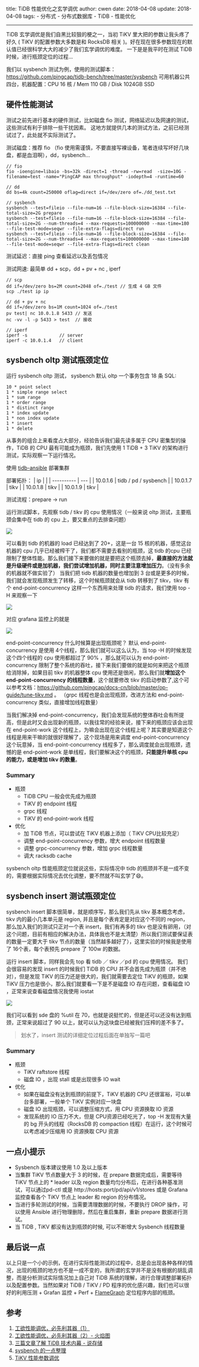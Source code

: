 title: TiDB 性能优化之玄学调优
author: cwen
date:  2018-04-08
update:  2018-04-08
tags:
    - 分布式
    - 分布式数据库
    - TiDB
    - 性能优化

---
TiDB 玄学调优是我们自黑比较狠的梗之一，当初 TiKV 里大把的参数让我头疼了好久 ( TiKV 的配置参数大多数是和 RocksDB 相关 )。好在现在很多参数现在的默认值已经很科学大大的减少了我们玄学调优的难度。
一下是是我平时在测试 TiDB 时候，进行瓶颈定位的过程... <!--more-->

我们以 sysbench 测试为例，使用的测试脚本：https://github.com/pingcap/tidb-bench/tree/master/sysbench
可用机器公共四台，机器配置：CPU 16 核 / Mem 110 GB  / Disk 1024GB SSD

## 硬件性能测试

测试之前先进行基本的硬件测试，比如磁盘 fio 测试，网络延迟以及网速的测试，这些测试有利于排除一些干扰因素。
这地方就提供几本的测试方法，之前已经测试过了，此处就不实际测试了。

测试磁盘：推荐 fio （fio 使用需谨慎，不要直接写裸设备，笔者连续写坏好几块盘，都是血泪啊），dd，sysbench...
```
// fio
fio -ioengine=libaio -bs=32k -direct=1 -thread -rw=read  -size=10G -filename=test -name="PingCAP max throughput" -iodepth=4 -runtime=60

// dd
dd bs=4k count=250000 oflag=direct if=/dev/zero of=./dd_test.txt

// sysbench
sysbench --test=fileio --file-num=16 --file-block-size=16384 --file-total-size=2G prepare
sysbench --test=fileio --file-num=16 --file-block-size=16384 --file-total-size=2G --num-threads=4 --max-requests=100000000 --max-time=180 --file-test-mode=seqwr --file-extra-flags=direct run
sysbench --test=fileio --file-num=16 --file-block-size=16384 --file-total-size=2G --num-threads=4 --max-requests=100000000 --max-time=180 --file-test-mode=seqwr --file-extra-flags=direct clean
```

测试延迟：直接 ping 查看延迟以及丢包情况

测试网速: 最简单 dd + scp，dd + pv + nc , iperf

```
// scp
dd if=/dev/zero bs=2M count=2048 of=./test // 生成 4 GB 文件
scp ./test ip ip

// dd + pv + nc
dd if=/dev/zero bs=1M count=1024 of=./test
pv test| nc 10.0.1.8 5433 // 发送
nc -vv -l -p 5433 > test  // 接收

// iperf
iperf -s            // server
iperf -c 10.0.1.4   // client
```

## sysbench oltp 测试瓶颈定位
运行 sysbench oltp 测试， sysbench 默认 oltp 一个事务包含 18 条 SQL:

```
10 * point select
1 * simple range select
1 * sum range
1 * order range
1 * distinct range
1 * index update
1 * non index update
1 * insert
1 * delete
```

从事务的组合上来看度占大部分，经验告诉我们最先读多属于 CPU 密集型的操作，TiDB 的 CPU 最有可能成为瓶颈，我们先使用 1 TiDB + 3 TiKV 的架构进行测试，实际观察一下运行情况。

使用 [tidb-ansible](https://github.com/pingcap/tidb-ansible) 部署集群

部署拓扑：
|    ip      | |
| ---------- | --- |
| 10.0.1.6   |  tidb / pd / sysbench |
| 10.0.1.7   |  tikv |
| 10.0.1.8   |  tikv |
| 10.0.1.9   |  tikv |

测试流程：prepare -> run

运行测试脚本，先观察 tidb / tikv 的 cpu 使用情况（一般来说 oltp 测试，主要瓶颈会集中在 tidb 的 cpu 上，要又重点的去排查问题）

![](http://7xnp02.com1.z0.glb.clouddn.com/Screen%20Shot%202018-04-08%20at%2012.16.54%20AM.png)

可以看到 tidb 的机器的 load 已经达到了 20+，这是一台 15 核的机器，感觉这台机器的 cpu 几乎已经被榨干了，我们都不需要去看别的瓶颈，这 tidb 的cpu 已经限制了整体性能。那么我们接下来要做的就是要把这个瓶颈去掉，**最直接的方法就是升级硬件或是加机器，我们尝试增加机器，同时主要注意增加压力**。（没有多余的机器就不做实验了） 当我们把 tidb 机器的数量也增加到 3 台或是更多的时候，我们就会发现瓶颈发生了转移，这个时候瓶颈就会从 tidb 转移到了 tikv，tikv 有个 end-point-concurrency 这样一个东西用来处理 tidb 的请求，我们使用 top -H 来观察一下

![](http://7xnp02.com1.z0.glb.clouddn.com/Screen%20Shot%202018-04-08%20at%2012.31.58%20AM.png)

对应 grafana 监控上的就是

![](http://7xnp02.com1.z0.glb.clouddn.com/Screen%20Shot%202018-04-08%20at%2012.34.02%20AM.png)

end-point-concurrency 什么时候算是出现瓶颈呢？ 默认 end-point-concurrency  是使用 4个线程，那么我们就可以这么认为，当 top -H 的时候发现这个四个线程的 cpu 使用都超过了 90% ，那么就可以认为 end-point-concurrency 限制了整个系统的吞吐，接下来我们要做的就是如何来把这个瓶颈给消除掉，如果目前 tikv 的机器整体 cpu 使用还是很闲，那么我们就**增加这个 end-point-concurrency 的线程数量**，这个就要修改 tikv 的启动参数了,这个可以参考文档：https://github.com/pingcap/docs-cn/blob/master/op-guide/tune-tikv.md 。
（grpc 线程也是会出现瓶颈，改进方法和 end-point-concurrency 类似，直接增加线程数量）

当我们解决掉 end-point-concurrency，我们会发现系统的整体吞吐会有所提高，但是此时又会出现新的瓶颈，以我往常的经验来说，接下来的瓶颈应该会出现在  end-point-work 这个线程上，为嘛会出现在这个线程上呢？其实要是知道这个线程是用来干嘛的就很好理解了，这个现场是用来调度 end-point-concurrency 这个玩意掉，当 end-point-concurrency 线程多了，那么调度就会出现瓶颈，遗憾的是 end-point-work 是单线程，我们要解决这个的瓶颈，**只能提升单核 cpu 的能力，或是增加 tikv 的数量**。
### Summary

* 瓶颈
    * TiDB CPU 一般会优先成为瓶颈
    * TiKV 的 endpoint 线程
    * grpc 线程
    * TiKV 的 end-point-work 线程
* 优化
    * 加 TiDB 节点，可以尝试在 TiKV 机器上添加（ TiKV CPU比较充足）
    * 调整 end-point-concurrency 参数，增大 endpoint 线程数量
    * 调整 grpc-concurrency 参数，增加 grpc 线程数量
    * 调大 racksdb cache


sysbench oltp 性能瓶颈定位就说这些，实际情况中 tidb 的瓶颈并不是一成不变的，需要根据实际情况去优化调整，要不然就不叫玄学了😄。

## sysbench insert 测试瓶颈定位

sysbench insert 脚本很简单，就是顺序写，那么我们先从 tikv 基本概念考虑，tikv 内的最小几本单元是 region, 并且是每个表肯定是对应这个不同的 region，那么加入我们的测试只正对一个表 insert，我们有再多的 tikv 也是没有卵用，（对这个问题，目前有相应的解决办法，具体我也不是太清楚）所以我们测试要保证表的数量一定要大于 tikv 节点的数量（当然越多越好了），这里实验的时候我是使用了 16个表，每个表预先 prepare 了 100w 的数据。

运行 insert 脚本，同样我会先 top 看 tidb ／ tikv ／pd 的 cpu 使用情况。
我们会很容易的发现 insert 的时候我们 TiDB 的 CPU 并不会首先成为瓶颈（并不绝对），但是发现 TiKV 的压力还是很大的，我们就需要去定位 TiKV 的瓶颈，如果 TiKV 压力也是很小，那么我们就要看一下是不是磁盘 IO 存在问题，查看磁盘 IO ，正常来说查看磁盘情况我使用 iostat

![](http://7xnp02.com1.z0.glb.clouddn.com/Screen%20Shot%202018-04-08%20at%209.58.10%20AM.png)

我们可以看到 sde 盘的 %util 在 70，也就是说挺忙的，但是还可以还没有达到瓶颈，正常来说超过了 90 以上，就可以认为这块盘已经被我们压榨的差不多了。

> 划水了，insert 测试的详细定位过程后面在单独写一篇吧

### Summary

* 瓶颈
    * TiKV raftstore 线程
    * 磁盘 IO ，出现 stall 或是出现很多 IO wait
* 优化
    * 如果在磁盘没有达到瓶颈的前提下，TiKV 机器的 CPU 还很富裕，可以单台多部署，一般单个 TiKV 实例对应一块盘
    * 磁盘 IO 出现瓶颈，可以调整压缩方式，用 CPU 资源换取 IO 资源
    * 发现系统的 IO 压力不大，但是 CPU资源已经吃光了，top -H 发现有大量的 bg 开头的线程（RocksDB 的 compaction 线程）在运行，这个时候可以考虑减少压缩用 IO 资源换取 CPU 资源

## 一点小提示

* Sysbench 版本建议使用 1.0 及以上版本
* 当集群 TiKV 节点数量大于 3 的时候，在 prepare 数据完成后，需要等待 TiKV 节点上的 * leader 以及 region 数量均匀分布后，在进行各种基准测试，可以通过pd-ctl 或是 http://hosts:port/pd/api/v1/stores 或是 Grafana 监控查看各个 TiKV 节点上 leader 和 region 的分布情况。
* 当进行多轮测试的时候，当需要清理数据的时候，不要执行 DROP 操作，可以使用 Ansible 进行物理删除，然后在重启集群，重新 prepare 数据进行测试。
* 当 TiDB , TiKV 都没有达到瓶颈的时候, 可以不断增大 Sysbench 线程数量

## 最后说一点

以上只是一个小的示例，在进行实际性能测试的过程中，总是会出现各种各样的情况，出现的瓶颈的地方也不是一成不变的，我所谓的玄学并不是没有根据的胡乱调整，而是分析测试实际情况加上自己对 TiDB 系统的理解，进行合理调整部署拓扑以及配置参数。当然如果对 TiDB / TiKV / PD 程序的优化感兴趣，我们也可以很好的利用压测 + Grafan 监控 + Perf + [FlameGraph](https://github.com/brendangregg/FlameGraph) 定位程序内部的瓶颈。


## 参考

1. [工欲性能调优，必先利其器（1）](https://pingcap.com/blog-cn/tangliu-tool-1/)
2. [工欲性能调优，必先利其器（2）- 火焰图](https://pingcap.com/blog-cn/tangliu-tool-2/)
3. [三篇文章了解 TiDB 技术内幕 - 说存储](https://pingcap.com/blog-cn/tidb-internal-1/)
4. [sysbench 的一点整理](http://int64.me/2017/sysbench%E7%9A%84%E4%B8%80%E7%82%B9%E6%95%B4%E7%90%86.html)
5. [TiKV 性能参数调优](https://github.com/pingcap/docs-cn/blob/master/op-guide/tune-tikv.md)

